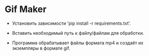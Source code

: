 # Gif Maker

- Установить зависимости 'pip install -r requirements.txt'.

- Вставить необходимый путь к файлу/файлам для обработки.

- Программа обрабатывает файлы формата mp4 и создаёт их экземпляры в формате gif.
